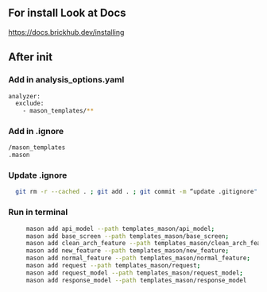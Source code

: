 ## For install Look at Docs

https://docs.brickhub.dev/installing

## After init
### Add in analysis_options.yaml 

```sh  
analyzer:
  exclude:
    - mason_templates/**
```


### Add in .ignore

```sh
/mason_templates
.mason
```

### Update .ignore

```sh
  git rm -r --cached . ; git add . ; git commit -m “update .gitignore"
```

### Run in terminal
```sh
     mason add api_model --path templates_mason/api_model;
     mason add base_screen --path templates_mason/base_screen;
     mason add clean_arch_feature --path templates_mason/clean_arch_feature;
     mason add new_feature --path templates_mason/new_feature;
     mason add normal_feature --path templates_mason/normal_feature;
     mason add request --path templates_mason/request;
     mason add request_model --path templates_mason/request_model;
     mason add response_model --path templates_mason/response_model
```

